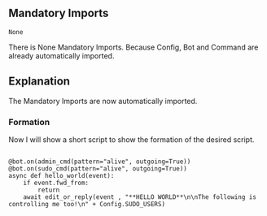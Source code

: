 ## Mandatory Imports
```python3
None
```
There is None Mandatory Imports. Because Config, Bot and Command are already automatically imported.

## Explanation
The Mandatory Imports are now automatically imported.

### Formation
Now I will show a short script to show the formation of the desired script.
```python3

@bot.on(admin_cmd(pattern="alive", outgoing=True))
@bot.on(sudo_cmd(pattern="alive", outgoing=True))
async def hello_world(event):
    if event.fwd_from:
        return
    await edit_or_reply(event , "**HELLO WORLD**\n\nThe following is controlling me too!\n" + Config.SUDO_USERS)
```
